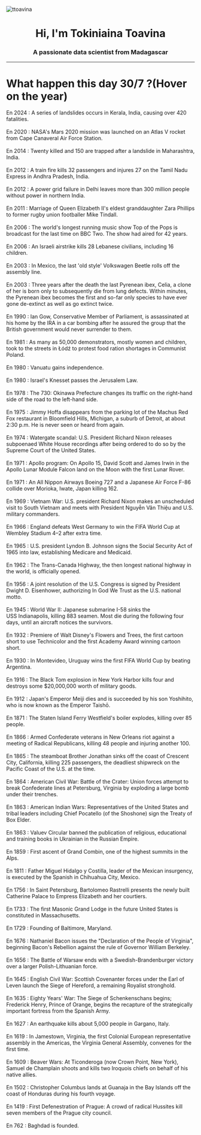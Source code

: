 
<p align="left"> <img src="https://komarev.com/ghpvc/?username=ttoavina&label=Profile%20views&color=0e75b6&style=flat" alt="ttoavina" /> </p>
<h1 align="center">Hi, I'm Tokiniaina Toavina</h1>
<h3 align="center">A passionate data scientist from Madagascar</h3>
    
<hr/>
<h1> What happen this day 30/7 ?(Hover on the year)</h1>

En 2024 : A series of landslides occurs in Kerala, India, causing over 420 fatalities.
<br/><br/>
En 2020 : NASA's Mars 2020 mission was launched on an Atlas V rocket from Cape Canaveral Air Force Station.
<br/><br/>
En 2014 : Twenty killed and 150 are trapped after a landslide in Maharashtra, India.
<br/><br/>
En 2012 : A train fire kills 32 passengers and injures 27 on the Tamil Nadu Express in Andhra Pradesh, India.
<br/><br/>
En 2012 : A power grid failure in Delhi leaves more than 300 million people without power in northern India.
<br/><br/>
En 2011 : Marriage of Queen Elizabeth II's eldest granddaughter Zara Phillips to former rugby union footballer Mike Tindall.
<br/><br/>
En 2006 : The world's longest running music show Top of the Pops is broadcast for the last time on BBC Two. The show had aired for 42 years.
<br/><br/>
En 2006 : An Israeli airstrike kills 28 Lebanese civilians, including 16 children.
<br/><br/>
En 2003 : In Mexico, the last 'old style' Volkswagen Beetle rolls off the assembly line.
<br/><br/>
En 2003 : Three years after the death the last Pyrenean ibex, Celia, a clone of her is born only to subsequently die from lung defects. Within minutes, the Pyrenean ibex becomes the first and so-far only species to have ever gone de-extinct as well as go extinct twice.
<br/><br/>
En 1990 : Ian Gow, Conservative Member of Parliament, is assassinated at his home by the IRA in a car bombing after he assured the group that the British government would never surrender to them.
<br/><br/>
En 1981 : As many as 50,000 demonstrators, mostly women and children, took to the streets in Łódź to protest food ration shortages in Communist Poland.
<br/><br/>
En 1980 : Vanuatu gains independence.
<br/><br/>
En 1980 : Israel's Knesset passes the Jerusalem Law.
<br/><br/>
En 1978 : The 730: Okinawa Prefecture changes its traffic on the right-hand side of the road to the left-hand side.
<br/><br/>
En 1975 : Jimmy Hoffa disappears from the parking lot of the Machus Red Fox restaurant in Bloomfield Hills, Michigan, a suburb of Detroit, at about 2:30 p.m. He is never seen or heard from again.
<br/><br/>
En 1974 : Watergate scandal: U.S. President Richard Nixon releases subpoenaed White House recordings after being ordered to do so by the Supreme Court of the United States.
<br/><br/>
En 1971 : Apollo program: On Apollo 15, David Scott and James Irwin in the Apollo Lunar Module Falcon land on the Moon with the first Lunar Rover.
<br/><br/>
En 1971 : An All Nippon Airways Boeing 727 and a Japanese Air Force F-86 collide over Morioka, Iwate, Japan killing 162.
<br/><br/>
En 1969 : Vietnam War: U.S. president Richard Nixon makes an unscheduled visit to South Vietnam and meets with President Nguyễn Văn Thiệu and U.S. military commanders.
<br/><br/>
En 1966 : England defeats West Germany to win the FIFA World Cup at Wembley Stadium 4–2 after extra time.
<br/><br/>
En 1965 : U.S. president Lyndon B. Johnson signs the Social Security Act of 1965 into law, establishing Medicare and Medicaid.
<br/><br/>
En 1962 : The Trans-Canada Highway, the then longest national highway in the world, is officially opened.
<br/><br/>
En 1956 : A joint resolution of the U.S. Congress is signed by President Dwight D. Eisenhower, authorizing In God We Trust as the U.S. national motto.
<br/><br/>
En 1945 : World War II: Japanese submarine I-58 sinks the USS Indianapolis, killing 883 seamen. Most die during the following four days, until an aircraft notices the survivors.
<br/><br/>
En 1932 : Premiere of Walt Disney's Flowers and Trees, the first cartoon short to use Technicolor and the first Academy Award winning cartoon short.
<br/><br/>
En 1930 : In Montevideo, Uruguay wins the first FIFA World Cup by beating Argentina.
<br/><br/>
En 1916 : The Black Tom explosion in New York Harbor kills four and destroys some $20,000,000 worth of military goods.
<br/><br/>
En 1912 : Japan's Emperor Meiji dies and is succeeded by his son Yoshihito, who is now known as the Emperor Taishō.
<br/><br/>
En 1871 : The Staten Island Ferry Westfield's boiler explodes, killing over 85 people.
<br/><br/>
En 1866 : Armed Confederate veterans in New Orleans riot against a meeting of Radical Republicans, killing 48 people and injuring another 100.
<br/><br/>
En 1865 : The steamboat Brother Jonathan sinks off the coast of Crescent City, California, killing 225 passengers, the deadliest shipwreck on the Pacific Coast of the U.S. at the time.
<br/><br/>
En 1864 : American Civil War: Battle of the Crater: Union forces attempt to break Confederate lines at Petersburg, Virginia by exploding a large bomb under their trenches.
<br/><br/>
En 1863 : American Indian Wars: Representatives of the United States and tribal leaders including Chief Pocatello (of the Shoshone)  sign the Treaty of Box Elder.
<br/><br/>
En 1863 : Valuev Circular banned the publication of religious, educational and training books in Ukrainian in the Russian Empire.
<br/><br/>
En 1859 : First ascent of Grand Combin, one of the highest summits in the Alps.
<br/><br/>
En 1811 : Father Miguel Hidalgo y Costilla, leader of the Mexican insurgency, is executed by the Spanish in Chihuahua City, Mexico.
<br/><br/>
En 1756 : In Saint Petersburg, Bartolomeo Rastrelli presents the newly built Catherine Palace to Empress Elizabeth and her courtiers.
<br/><br/>
En 1733 : The first Masonic Grand Lodge in the future United States is constituted in Massachusetts.
<br/><br/>
En 1729 : Founding of Baltimore, Maryland.
<br/><br/>
En 1676 : Nathaniel Bacon issues the "Declaration of the People of Virginia", beginning Bacon's Rebellion against the rule of Governor William Berkeley.
<br/><br/>
En 1656 : The Battle of Warsaw ends with a Swedish-Brandenburger victory over a larger Polish-Lithuanian force.
<br/><br/>
En 1645 : English Civil War: Scottish Covenanter forces under the Earl of Leven launch the Siege of Hereford, a remaining Royalist stronghold.
<br/><br/>
En 1635 : Eighty Years' War: The Siege of Schenkenschans begins; Frederick Henry, Prince of Orange, begins the recapture of the strategically important fortress from the Spanish Army.
<br/><br/>
En 1627 : An earthquake kills about 5,000 people in Gargano, Italy.
<br/><br/>
En 1619 : In Jamestown, Virginia, the first Colonial European representative assembly in the Americas, the Virginia General Assembly, convenes for the first time.
<br/><br/>
En 1609 : Beaver Wars: At Ticonderoga (now Crown Point, New York), Samuel de Champlain shoots and kills two Iroquois chiefs on behalf of his native allies.
<br/><br/>
En 1502 : Christopher Columbus lands at Guanaja in the Bay Islands off the coast of Honduras during his fourth voyage.
<br/><br/>
En 1419 : First Defenestration of Prague: A crowd of radical Hussites kill seven members of the Prague city council.
<br/><br/>
En 762 : Baghdad is founded.
<br/><br/>
